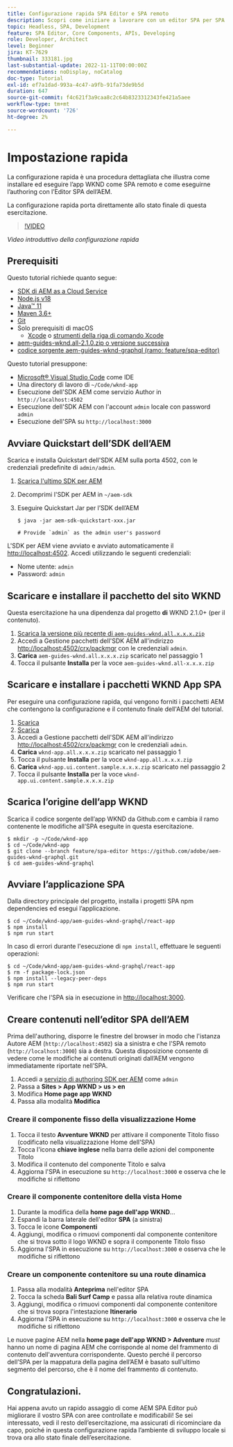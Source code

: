 ```yaml
---
title: Configurazione rapida SPA Editor e SPA remoto
description: Scopri come iniziare a lavorare con un editor SPA per SPA e AEM in 15 minuti.
topic: Headless, SPA, Development
feature: SPA Editor, Core Components, APIs, Developing
role: Developer, Architect
level: Beginner
jira: KT-7629
thumbnail: 333181.jpg
last-substantial-update: 2022-11-11T00:00:00Z
recommendations: noDisplay, noCatalog
doc-type: Tutorial
exl-id: ef7a1dad-993a-4c47-a9fb-91fa73de9b5d
duration: 647
source-git-commit: f4c621f3a9caa8c2c64b8323312343fe421a5aee
workflow-type: tm+mt
source-wordcount: '726'
ht-degree: 2%

---
```


# Impostazione rapida

La configurazione rapida è una procedura dettagliata che illustra come installare ed eseguire l’app WKND come SPA remoto e come eseguirne l’authoring con l’Editor SPA dell’AEM.

La configurazione rapida porta direttamente allo stato finale di questa esercitazione.

>[!VIDEO](https://video.tv.adobe.com/v/333181?quality=12&learn=on)

_Video introduttivo della configurazione rapida_

## Prerequisiti

Questo tutorial richiede quanto segue:

+ [SDK di AEM as a Cloud Service](https://experienceleague.adobe.com/docs/experience-manager-learn/cloud-service/local-development-environment-set-up/aem-runtime.html?lang=en)
+ [Node.js v18](https://nodejs.org/it/)
+ [Java™ 11](https://downloads.experiencecloud.adobe.com/content/software-distribution/en/general.html)
+ [Maven 3.6+](https://maven.apache.org/)
+ [Git](https://git-scm.com/downloads)
+ Solo prerequisiti di macOS
   + [Xcode](https://developer.apple.com/xcode/) o [strumenti della riga di comando Xcode](https://developer.apple.com/xcode/resources/)
+ [aem-guides-wknd.all-2.1.0.zip o versione successiva](https://github.com/adobe/aem-guides-wknd/releases)
+ [codice sorgente aem-guides-wknd-graphql (ramo: feature/spa-editor)](https://github.com/adobe/aem-guides-wknd-graphql/tree/feature/spa-editor)


Questo tutorial presuppone:

+ [Microsoft® Visual Studio Code](https://visualstudio.microsoft.com/) come IDE
+ Una directory di lavoro di `~/Code/wknd-app`
+ Esecuzione dell&#39;SDK AEM come servizio Author in `http://localhost:4502`
+ Esecuzione dell&#39;SDK AEM con l&#39;account `admin` locale con password `admin`
+ Esecuzione dell&#39;SPA su `http://localhost:3000`

## Avviare Quickstart dell’SDK dell’AEM

Scarica e installa Quickstart dell&#39;SDK AEM sulla porta 4502, con le credenziali predefinite di `admin/admin`.

1. [Scarica l&#39;ultimo SDK per AEM](https://experience.adobe.com/#/downloads/content/software-distribution/en/aemcloud.html?fulltext=AEM*+SDK*&amp;orderby=%40jcr%3Acontent%2Fjcr%3AlastModified&amp;orderby.sort=desc&amp;layout=list&amp;p.offset=0&amp;p.limit=1)
1. Decomprimi l&#39;SDK per AEM in `~/aem-sdk`
1. Eseguire Quickstart Jar per l’SDK dell’AEM

   ```
   $ java -jar aem-sdk-quickstart-xxx.jar
   
   # Provide `admin` as the admin user's password
   ```

L&#39;SDK per AEM viene avviato e avviato automaticamente il [http://localhost:4502](Http://localhost:4502). Accedi utilizzando le seguenti credenziali:

+ Nome utente: `admin`
+ Password: `admin`

## Scaricare e installare il pacchetto del sito WKND

Questa esercitazione ha una dipendenza dal progetto __di__ WKND 2.1.0+ (per il contenuto).

1. [Scarica la versione più recente di `aem-guides-wknd.all.x.x.x.zip`](https://github.com/adobe/aem-guides-wknd/releases)
1. Accedi a Gestione pacchetti dell&#39;SDK AEM all&#39;indirizzo [http://localhost:4502/crx/packmgr](http://localhost:4502/crx/packmgr) con le credenziali `admin`.
1. __Carica__ `aem-guides-wknd.all.x.x.x.zip` scaricato nel passaggio 1
1. Tocca il pulsante __Installa__ per la voce `aem-guides-wknd.all-x.x.x.zip`

## Scaricare e installare i pacchetti WKND App SPA

Per eseguire una configurazione rapida, qui vengono forniti i pacchetti AEM che contengono la configurazione e il contenuto finale dell&#39;AEM del tutorial.

1. [Scarica ](./assets/quick-setup/wknd-app.all-1.0.0-SNAPSHOT.zip)
1. [Scarica ](./assets/quick-setup/wknd-app.ui.content.sample-1.0.1.zip)
1. Accedi a Gestione pacchetti dell&#39;SDK AEM all&#39;indirizzo [http://localhost:4502/crx/packmgr](http://localhost:4502/crx/packmgr) con le credenziali `admin`.
1. __Carica__ `wknd-app.all.x.x.x.zip` scaricato nel passaggio 1
1. Tocca il pulsante __Installa__ per la voce `wknd-app.all.x.x.x.zip`
1. __Carica__ `wknd-app.ui.content.sample.x.x.x.zip` scaricato nel passaggio 2
1. Tocca il pulsante __Installa__ per la voce `wknd-app.ui.content.sample.x.x.x.zip`

## Scarica l’origine dell’app WKND

Scarica il codice sorgente dell’app WKND da Github.com e cambia il ramo contenente le modifiche all’SPA eseguite in questa esercitazione.

```
$ mkdir -p ~/Code/wknd-app
$ cd ~/Code/wknd-app
$ git clone --branch feature/spa-editor https://github.com/adobe/aem-guides-wknd-graphql.git
$ cd aem-guides-wknd-graphql
```

## Avviare l’applicazione SPA

Dalla directory principale del progetto, installa i progetti SPA npm dependencies ed esegui l’applicazione.

```
$ cd ~/Code/wknd-app/aem-guides-wknd-graphql/react-app
$ npm install
$ npm run start
```

In caso di errori durante l&#39;esecuzione di `npm install`, effettuare le seguenti operazioni:

```
$ cd ~/Code/wknd-app/aem-guides-wknd-graphql/react-app
$ rm -f package-lock.json
$ npm install --legacy-peer-deps
$ npm run start
```

Verificare che l&#39;SPA sia in esecuzione in [http://localhost:3000](http://localhost:3000).

## Creare contenuti nell’editor SPA dell’AEM

Prima dell&#39;authoring, disporre le finestre del browser in modo che l&#39;istanza Autore AEM (`http://localhost:4502`) sia a sinistra e che l&#39;SPA remoto (`http://localhost:3000`) sia a destra. Questa disposizione consente di vedere come le modifiche ai contenuti originati dall’AEM vengono immediatamente riportate nell’SPA.

1. Accedi a [servizio di authoring SDK per AEM](Http://localhost:4502) come `admin`
1. Passa a __Sites > App WKND > us > en__
1. Modifica __Home page app WKND__
1. Passa alla modalità __Modifica__

### Creare il componente fisso della visualizzazione Home

1. Tocca il testo __Avventure WKND__ per attivare il componente Titolo fisso (codificato nella visualizzazione Home dell&#39;SPA)
1. Tocca l&#39;icona __chiave inglese__ nella barra delle azioni del componente Titolo
1. Modifica il contenuto del componente Titolo e salva
1. Aggiorna l&#39;SPA in esecuzione su `http://localhost:3000` e osserva che le modifiche si riflettono

### Creare il componente contenitore della vista Home

1. Durante la modifica della __home page dell&#39;app WKND__...
1. Espandi la barra laterale dell&#39;editor __SPA__ (a sinistra)
1. Tocca le icone __Componenti__
1. Aggiungi, modifica o rimuovi componenti dal componente contenitore che si trova sotto il logo WKND e sopra il componente Titolo fisso
1. Aggiorna l&#39;SPA in esecuzione su `http://localhost:3000` e osserva che le modifiche si riflettono

### Creare un componente contenitore su una route dinamica

1. Passa alla modalità __Anteprima__ nell&#39;editor SPA
1. Tocca la scheda __Bali Surf Camp__ e passa alla relativa route dinamica
1. Aggiungi, modifica o rimuovi componenti dal componente contenitore che si trova sopra l&#39;intestazione __Itinerario__
1. Aggiorna l&#39;SPA in esecuzione su `http://localhost:3000` e osserva che le modifiche si riflettono

Le nuove pagine AEM nella __home page dell&#39;app WKND > Adventure__ _must_ hanno un nome di pagina AEM che corrisponde al nome del frammento di contenuto dell&#39;avventura corrispondente. Questo perché il percorso dell’SPA per la mappatura della pagina dell’AEM è basato sull’ultimo segmento del percorso, che è il nome del frammento di contenuto.

## Congratulazioni.

Hai appena avuto un rapido assaggio di come AEM SPA Editor può migliorare il vostro SPA con aree controllate e modificabili! Se sei interessato, vedi il resto dell’esercitazione, ma assicurati di ricominciare da capo, poiché in questa configurazione rapida l’ambiente di sviluppo locale si trova ora allo stato finale dell’esercitazione.
